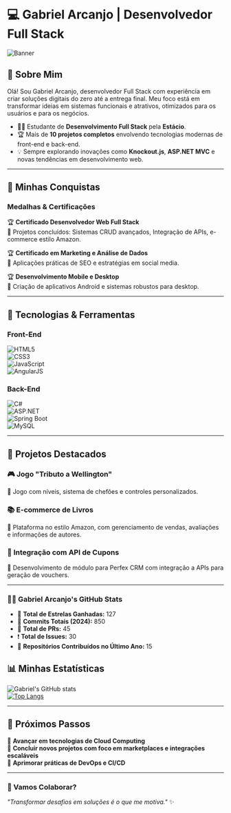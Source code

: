 # 💻 Gabriel Arcanjo | Desenvolvedor Full Stack  

![Banner](https://media.giphy.com/media/3o7abKhOpu0NwenH3O/giphy.gif)

## 🌟 Sobre Mim  

Olá! Sou Gabriel Arcanjo, desenvolvedor Full Stack com experiência em criar soluções digitais do zero até a entrega final. Meu foco está em transformar ideias em sistemas funcionais e atrativos, otimizados para os usuários e para os negócios.  

- 🧑‍🎓 Estudante de **Desenvolvimento Full Stack** pela **Estácio**.  
- 🏆 Mais de **10 projetos completos** envolvendo tecnologias modernas de front-end e back-end.  
- 💡 Sempre explorando inovações como **Knockout.js**, **ASP.NET MVC** e novas tendências em desenvolvimento web.  

---

## 🏅 Minhas Conquistas  

### **Medalhas & Certificações**  

🏆 **Certificado Desenvolvedor Web Full Stack**  
🔹 Projetos concluídos: Sistemas CRUD avançados, Integração de APIs, e-commerce estilo Amazon.  

🏆 **Certificado em Marketing e Análise de Dados**  
🔹 Aplicações práticas de SEO e estratégias em social media.  

🏆 **Desenvolvimento Mobile e Desktop**  
🔹 Criação de aplicativos Android e sistemas robustos para desktop.  

---

## 🚀 Tecnologias & Ferramentas  

### **Front-End**  
![HTML5](https://img.shields.io/badge/HTML5-%23E34F26.svg?style=for-the-badge&logo=html5&logoColor=white)  
![CSS3](https://img.shields.io/badge/CSS3-%231572B6.svg?style=for-the-badge&logo=css3&logoColor=white)  
![JavaScript](https://img.shields.io/badge/JavaScript-%23F7DF1E.svg?style=for-the-badge&logo=javascript&logoColor=black)  
![AngularJS](https://img.shields.io/badge/AngularJS-%23E23237.svg?style=for-the-badge&logo=angularjs&logoColor=white)  

### **Back-End**  
![C#](https://img.shields.io/badge/C%23-%23239120.svg?style=for-the-badge&logo=c-sharp&logoColor=white)  
![ASP.NET](https://img.shields.io/badge/ASP.NET-%235C2D91.svg?style=for-the-badge&logo=dotnet&logoColor=white)  
![Spring Boot](https://img.shields.io/badge/Spring%20Boot-%236DB33F.svg?style=for-the-badge&logo=spring&logoColor=white)  
![MySQL](https://img.shields.io/badge/MySQL-%2300f.svg?style=for-the-badge&logo=mysql&logoColor=white)  

---

## 📂 Projetos Destacados  

### 🎮 **Jogo "Tributo a Wellington"**  
🔹 Jogo com níveis, sistema de chefões e controles personalizados.  

### 📚 **E-commerce de Livros**  
🔹 Plataforma no estilo Amazon, com gerenciamento de vendas, avaliações e informações de autores.  

### 🎯 **Integração com API de Cupons**  
🔹 Desenvolvimento de módulo para Perfex CRM com integração a APIs para geração de vouchers.  

---

### 👨‍💻 **Gabriel Arcanjo's GitHub Stats**  

- 🌟 **Total de Estrelas Ganhadas:** 127  
- 🔄 **Commits Totais (2024):** 850  
- 🔧 **Total de PRs:** 45  
- ❗ **Total de Issues:** 30  
- 📂 **Repositórios Contribuídos no Último Ano:** 15  

## 📊 Minhas Estatísticas  

![Gabriel's GitHub stats](https://github-readme-stats.vercel.app/api?username=SeuUsername&show_icons=true&theme=radical)  
[![Top Langs](https://github-readme-stats.vercel.app/api/top-langs/?username=SeuUsername&layout=compact&theme=radical)](https://github.com/anuraghazra/github-readme-stats)  

---

## 🌱 Próximos Passos  

🎯 **Avançar em tecnologias de Cloud Computing**  
🎯 **Concluir novos projetos com foco em marketplaces e integrações escaláveis**  
🎯 **Aprimorar práticas de DevOps e CI/CD**  

---

### 🌟 Vamos Colaborar?  


_"Transformar desafios em soluções é o que me motiva."_ ✨
